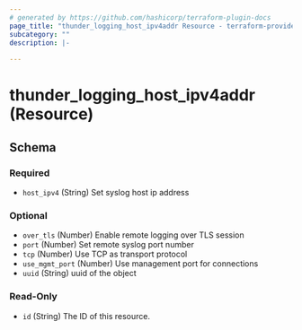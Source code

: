 ```yaml
---
# generated by https://github.com/hashicorp/terraform-plugin-docs
page_title: "thunder_logging_host_ipv4addr Resource - terraform-provider-thunder"
subcategory: ""
description: |-
  
---
```


# thunder_logging_host_ipv4addr (Resource)





<!-- schema generated by tfplugindocs -->
## Schema

### Required

- `host_ipv4` (String) Set syslog host ip address

### Optional

- `over_tls` (Number) Enable remote logging over TLS session
- `port` (Number) Set remote syslog port number
- `tcp` (Number) Use TCP as transport protocol
- `use_mgmt_port` (Number) Use management port for connections
- `uuid` (String) uuid of the object

### Read-Only

- `id` (String) The ID of this resource.


